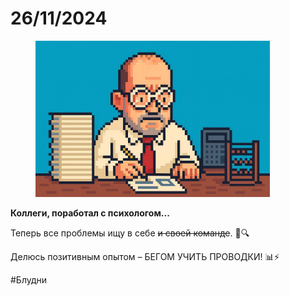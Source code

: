 # 26/11/2024

<div align="left"><figure><img src="../../../assets/img/photo_2025-10-02_14-44-14.jpg" alt="" width="375"><figcaption></figcaption></figure></div>

**Коллеги, поработал с психологом...**

Теперь все проблемы ищу в себе ~~и своей команде~~. 👀🔍

Делюсь позитивным опытом – БЕГОМ УЧИТЬ ПРОВОДКИ! 📊⚡️

#Блудни
